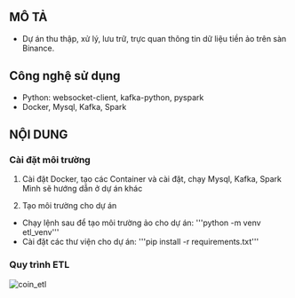 ## MÔ TẢ
- Dự án thu thập, xử lý, lưu trữ, trực quan thông tin dữ liệu tiền ảo trên sàn Binance.

## Công nghệ sử dụng
- Python: websocket-client, kafka-python, pyspark
- Docker, Mysql, Kafka, Spark

## NỘI DUNG
### Cài đặt môi trường
1. Cài đặt Docker, tạo các Container và cài đặt, chạy Mysql, Kafka, Spark
    Mình sẽ hướng dẫn ở dự án khác

2. Tạo môi trường cho dự án
- Chạy lệnh sau để tạo môi trường ảo cho dự án:
'''python -m venv etl_venv'''
- Cài đặt các thư viện cho dự án:
'''pip install -r requirements.txt'''

### Quy trình ETL
![coin_etl](https://github.com/user-attachments/assets/aece0f5a-aca0-4818-8d37-adff050a358a)